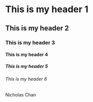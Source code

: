 # This is my header 1
## This is my header 2
### This is my header 3
#### This is my header 4
##### This is my header 5
###### This is my header 6
Nicholas Chan
